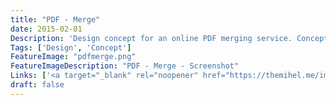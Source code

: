```yaml
---
title: "PDF - Merge"
date: 2015-02-01
Description: 'Design concept for an online PDF merging service. Concept is just uploading PDF files and click "merge" - simple as that. Designed for different screens with different requirements for devices in mind, like simpler UI on mobile screens.'
Tags: ['Design', 'Concept']
FeatureImage: "pdfmerge.png"
FeatureImageDescription: "PDF - Merge - Screenshot"
Links: ['<a target="_blank" rel="noopener" href="https://themihel.me/images/mockups/pdf_merge.jpg">Preview</a>']
draft: false
---
```

